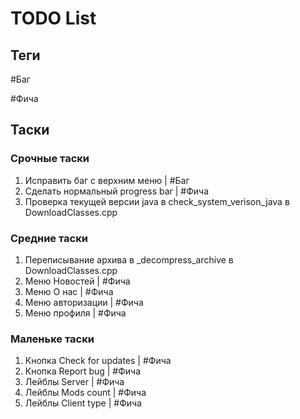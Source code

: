 ﻿# TODO List

## Теги

#Баг

#Фича

## Таски

### Срочные таски

1. Исправить баг с верхним меню | #Баг
1. Сделать нормальный progress bar | #Фича
1. Проверка текущей версии java в check_system_verison_java в DownloadClasses.cpp

### Средние таски

1. Переписывание архива в _decompress_archive в DownloadClasses.cpp
1. Меню Новостей | #Фича
1. Меню О нас | #Фича
1. Меню авторизации | #Фича
1. Меню профиля | #Фича

### Маленьке таски

1. Кнопка Check for updates | #Фича
1. Кнопка Report bug | #Фича
1. Лейблы Server | #Фича
1. Лейблы Mods count | #Фича
1. Лейблы Client type | #Фича